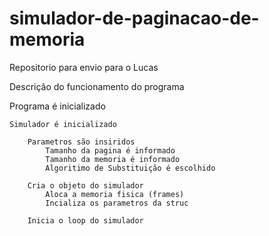 # simulador-de-paginacao-de-memoria
Repositorio para envio para o Lucas


Descrição do funcionamento do programa


Programa é inicializado

    Simulador é inicializado
        
        Parametros são insiridos
            Tamanho da pagina é informado
            Tamanho da memoria é informado
            Algoritimo de Substituição é escolhido
        
        Cria o objeto do simulador
            Aloca a memoria fisica (frames)
            Incializa os parametros da struc

        Inicia o loop do simulador
        
